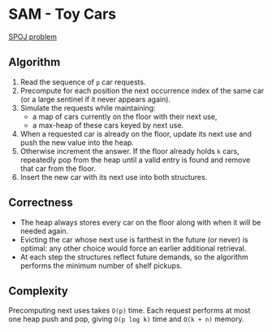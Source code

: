 # SAM - Toy Cars

[SPOJ problem](https://www.spoj.com/problems/SAM/)

## Algorithm

1. Read the sequence of `p` car requests.
2. Precompute for each position the next occurrence index of the same car (or a large sentinel if it never appears again).
3. Simulate the requests while maintaining:
   - a map of cars currently on the floor with their next use,
   - a max-heap of these cars keyed by next use.
4. When a requested car is already on the floor, update its next use and push the new value into the heap.
5. Otherwise increment the answer. If the floor already holds `k` cars, repeatedly pop from the heap until a valid entry is found and remove that car from the floor.
6. Insert the new car with its next use into both structures.

## Correctness

- The heap always stores every car on the floor along with when it will be needed again.
- Evicting the car whose next use is farthest in the future (or never) is optimal: any other choice would force an earlier additional retrieval.
- At each step the structures reflect future demands, so the algorithm performs the minimum number of shelf pickups.

## Complexity

Precomputing next uses takes `O(p)` time. Each request performs at most one heap push and pop, giving `O(p log k)` time and `O(k + n)` memory.
